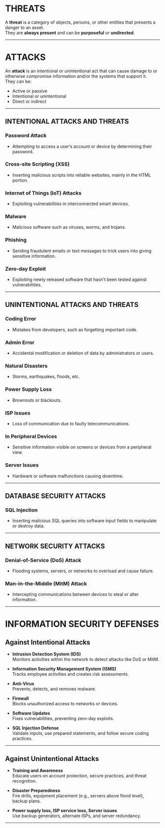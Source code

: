 # THREATS

A **threat** is a category of objects, persons, or other entities that presents a danger to an asset.  
They are **always present** and can be **purposeful** or **undirected**.

---

# ATTACKS

An **attack** is an intentional or unintentional act that can cause damage to or otherwise compromise information and/or the systems that support it.  
They can be:
- Active or passive  
- Intentional or unintentional  
- Direct or indirect  

---

## INTENTIONAL ATTACKS AND THREATS

### Password Attack
- Attempting to access a user’s account or device by determining their password.

### Cross-site Scripting (XSS)
- Inserting malicious scripts into reliable websites, mainly in the HTML portion.

### Internet of Things (IoT) Attacks
- Exploiting vulnerabilities in interconnected smart devices.

### Malware
- Malicious software such as viruses, worms, and trojans.

### Phishing
- Sending fraudulent emails or text messages to trick users into giving sensitive information.

### Zero-day Exploit
- Exploiting newly released software that hasn’t been tested against vulnerabilities.

---

## UNINTENTIONAL ATTACKS AND THREATS

### Coding Error
- Mistakes from developers, such as forgetting important code.

### Admin Error
- Accidental modification or deletion of data by administrators or users.

### Natural Disasters
- Storms, earthquakes, floods, etc.

### Power Supply Loss
- Brownouts or blackouts.

### ISP Issues
- Loss of communication due to faulty telecommunications.

### In Peripheral Devices
- Sensitive information visible on screens or devices from a peripheral view.

### Server Issues
- Hardware or software malfunctions causing downtime.

---

## DATABASE SECURITY ATTACKS

### SQL Injection
- Inserting malicious SQL queries into software input fields to manipulate or destroy data.

---

## NETWORK SECURITY ATTACKS

### Denial-of-Service (DoS) Attack
- Flooding systems, servers, or networks to overload and cause failure.

### Man-in-the-Middle (MitM) Attack
- Intercepting communications between devices to steal or alter information.

---

# INFORMATION SECURITY DEFENSES

## Against Intentional Attacks

- **Intrusion Detection System (IDS)**  
  Monitors activities within the network to detect attacks like DoS or MitM.

- **Information Security Management System (ISMS)**  
  Tracks employee activities and creates risk assessments.

- **Anti-Virus**  
  Prevents, detects, and removes malware.

- **Firewall**  
  Blocks unauthorized access to networks or devices.

- **Software Updates**  
  Fixes vulnerabilities, preventing zero-day exploits.

- **SQL Injection Defense**  
  Validate inputs, use prepared statements, and follow secure coding practices.

---

## Against Unintentional Attacks

- **Training and Awareness**  
  Educate users on account protection, secure practices, and threat recognition.

- **Disaster Preparedness**  
  Fire drills, equipment placement (e.g., servers above flood level), backup plans.

- **Power supply loss, ISP service loss, Server issues**  
  Use backup generators, alternate ISPs, and server redundancy.

---
